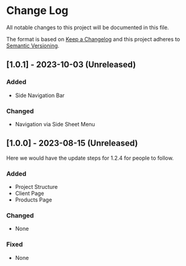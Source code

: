 # Change Log
All notable changes to this project will be documented in this file.
 
The format is based on [Keep a Changelog](http://keepachangelog.com/)
and this project adheres to [Semantic Versioning](http://semver.org/).
 

## [1.0.1] - 2023-10-03 (Unreleased)

### Added
- Side Navigation Bar

### Changed
- Navigation via Side Sheet Menu


## [1.0.0] - 2023-08-15 (Unreleased)
  
Here we would have the update steps for 1.2.4 for people to follow.
 
### Added
 - Project Structure 
 - Client Page
 - Products Page
### Changed
  
- None
 
### Fixed
 
- None
 
